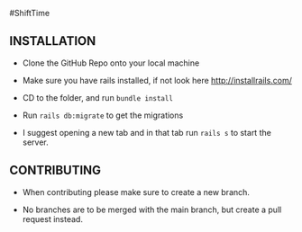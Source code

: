 #ShiftTime

INSTALLATION
------------

 * Clone the GitHub Repo onto your local machine

 * Make sure you have rails installed, if not look here http://installrails.com/

 * CD to the folder, and run `bundle install`

 * Run `rails db:migrate` to get the migrations

 * I suggest opening a new tab and in that tab run `rails s` to start the server.

CONTRIBUTING
------------

 * When contributing please make sure to create a new branch.

 * No branches are to be merged with the main branch, but create a pull request
   instead.
